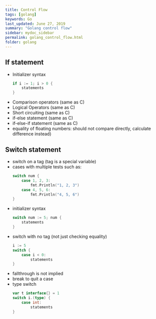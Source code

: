 ```yaml
---
title: Control Flow
tags: [golang]
keywords: Go
last_updated: June 27, 2019
summary: "Golang control flow"
sidebar: mydoc_sidebar
permalink: golang_control_flow.html
folder: golang
---
```

## If statement
* Initializer syntax
    ```go
    if i := 1; i > 0 {
        statements
    }
    ```
* Comparison operators (same as C)
* Logical Operators (same as C)
* Short circuiting (same as C)
* if-else statement (same as C)
* if-else-if statement (same as C)
* equality of floating numbers: should not compare directly, calculate difference instead)


## Switch statement
* switch on a tag (tag is a special variable)
* cases with multiple tests such as: 
    ```go
    switch num {
        case 1, 2, 3:
            fmt.Println("1, 2, 3")
        case 4, 5, 6:
            fmt.Println("4, 5, 6")
    }
    ```
* initializer syntax
    ```go
    switch num := 5; num {
        statements
    }
    ```
* switch with no tag (not just checking equality)
    ```go
    i := 5
    switch {
        case i < 0:
            statements
    }
    ```
* fallthrough is not implied
* break to quit a case
* type switch
    ```go
    var t interface{} = 1
    switch i.(type) {
        case int:
            statements
    }
    ```